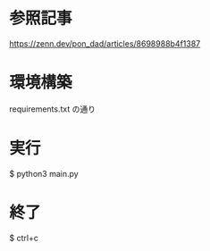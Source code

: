 # 参照記事
https://zenn.dev/pon_dad/articles/8698988b4f1387

# 環境構築
requirements.txt の通り

# 実行
$ python3 main.py

# 終了
$ ctrl+c